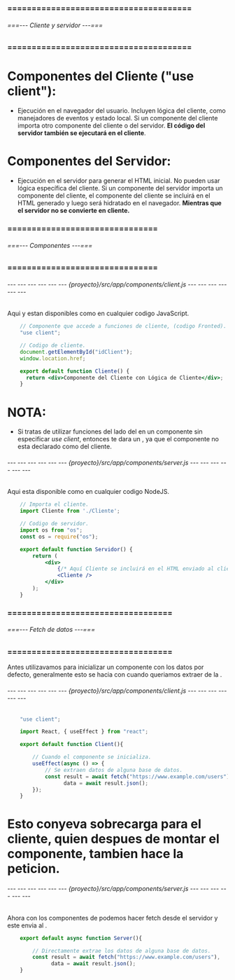 ### ====================================== ###
###### ===--- Cliente y servidor ---=== ######
### ====================================== ###

# Componentes del Cliente ("use client"):

*	Ejecución en el navegador del usuario.
	Incluyen lógica del cliente, como manejadores de eventos y estado local.
	Si un componente del cliente importa otro componente del cliente o del servidor.
	__El código del servidor también se ejecutará en el cliente__.

# Componentes del Servidor:

*	Ejecución en el servidor para generar el HTML inicial.
	No pueden usar lógica específica del cliente.
	Si un componente del servidor importa un componente del cliente, el componente del cliente se incluirá en el HTML generado y luego será hidratado en el navegador.
	__Mientras que el servidor no se convierte en cliente.__

### =============================== ###
###### ===--- Componentes ---=== ######
### =============================== ###

###### --- --- --- --- --- --- {proyecto}/src/app/components/client.js --- --- --- --- --- --- ######

Aqui [](document) y [](window) estan disponibles como en cualquier codigo JavaScript.

```jsx
	// Componente que accede a funciones de cliente, (codigo Fronted).
	"use client";

	// Codigo de cliente.
	document.getElementById("idClient");
	window.location.href;

	export default function Cliente() {
	  return <div>Componente del Cliente con Lógica de Cliente</div>;
	}
```

# NOTA: 
*	Si tratas de utilizar funciones del lado del [](cliente) en un componente sin especificar _use client_, 
	entonces te dara un [](error), ya que el componente no esta declarado como del cliente.

###### --- --- --- --- --- --- {proyecto}/src/app/components/server.js --- --- --- --- --- --- ######

Aqui [](require) esta disponible como en cualquier codigo NodeJS.

```jsx
	// Importa el cliente.
	import Cliente from './Cliente';

	// Codigo de servidor.
	import os from "os";
	const os = require("os");

	export default function Servidor() {
		return (
			<div>
				{/* Aquí Cliente se incluirá en el HTML enviado al cliente */}
				<Cliente />
			</div>
		);
	}
```

### ================================== ###
###### ===--- Fetch de datos ---=== ######
### ================================== ###

Antes utilizavamos [](use_effect) para inicializar un componente con los datos por defecto, generalmente 
esto se hacia con [](fetch) cuando queriamos extraer de la [](DB).

###### --- --- --- --- --- --- {proyecto}/src/app/components/client.js --- --- --- --- --- --- ######

```jsx
	"use client";

	import React, { useEffect } from "react";

	export default function Client(){

		// Cuando el componente se inicializa.
		useEffect(async () => {
			// Se extraen datos de alguna base de datos.
			const result = await fetch("https://www.example.com/users"), 
				  data = await result.json();
		});
	}
```

# Esto conyeva sobrecarga para el cliente, quien despues de montar el componente, tambien hace la peticion.

###### --- --- --- --- --- --- {proyecto}/src/app/components/server.js --- --- --- --- --- --- ######

Ahora con los componentes de [](servidor) podemos hacer fetch desde el servidor y este envia al [](cliente).

```jsx
	export default async function Server(){

		// Directamente extrae los datos de alguna base de datos.
		const result = await fetch("https://www.example.com/users"), 
			  data = await result.json();
	}
```